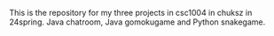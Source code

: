 This is the repository for my three projects in csc1004 in chuksz in 24spring.
Java chatroom, Java gomokugame and Python snakegame.
